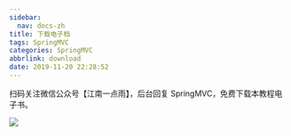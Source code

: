 ```yaml
---
sidebar:
  nav: docs-zh
title: 下载电子档
tags: SpringMVC
categories: SpringMVC
abbrlink: download
date: 2019-11-20 22:28:52
---
```


扫码关注微信公众号【江南一点雨】，后台回复 SpringMVC，免费下载本教程电子书。

![](http://www.javaboy.org/images/sb/javaboy.jpg)